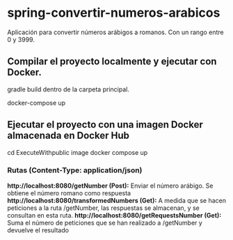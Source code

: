 # spring-convertir-numeros-arabicos

Aplicación para convertir números arábigos a romanos. Con un rango entre 0 y 3999.

## Compilar el proyecto localmente y ejecutar con Docker.

gradle build dentro de la carpeta principal.

docker-compose up

## Ejecutar el proyecto con una imagen Docker almacenada en Docker Hub
  cd ExecuteWithpublic image
  docker compose up
  
### Rutas (Content-Type: application/json)
  **http://localhost:8080/getNumber (Post):** Enviar el número arábigo. Se obtiene el número romano como respuesta
  **http://localhost:8080/transformedNumbers (Get):** A medida que se hacen peticiones a la ruta /getNumber, las respuestas se almacenan, y se consultan en esta ruta.
  **http://localhost:8080/getRequestsNumber (Get):** Suma el número de peticiones que se han realizado a /getNumber y devuelve el resultado
